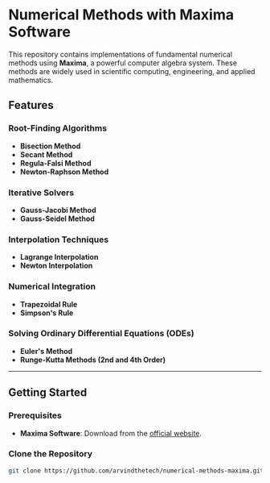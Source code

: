 # Numerical Methods with Maxima Software  

This repository contains implementations of fundamental numerical methods using **Maxima**, a powerful computer algebra system. These methods are widely used in scientific computing, engineering, and applied mathematics.  

## Features  

### Root-Finding Algorithms  
- **Bisection Method**  
- **Secant Method**  
- **Regula-Falsi Method**  
- **Newton-Raphson Method**  

### Iterative Solvers  
- **Gauss-Jacobi Method**  
- **Gauss-Seidel Method**  

### Interpolation Techniques  
- **Lagrange Interpolation**  
- **Newton Interpolation**  

### Numerical Integration  
- **Trapezoidal Rule**  
- **Simpson's Rule**  

### Solving Ordinary Differential Equations (ODEs)  
- **Euler's Method**  
- **Runge-Kutta Methods (2nd and 4th Order)**  

---

## Getting Started  

### Prerequisites  
- **Maxima Software**: Download from the [official website](https://maxima.sourceforge.io/).  

### Clone the Repository  
```bash
git clone https://github.com/arvindthetech/numerical-methods-maxima.git
